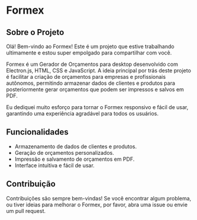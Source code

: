 # Formex

## Sobre o Projeto

Olá! Bem-vindo ao Formex! Este é um projeto que estive trabalhando ultimamente e estou super empolgado para compartilhar com você.

Formex é um Gerador de Orçamentos para desktop desenvolvido com Electron.js, HTML, CSS e JavaScript. A ideia principal por trás deste projeto é facilitar a criação de orçamentos para empresas e profissionais autônomos, permitindo armazenar dados de clientes e produtos para posteriormente gerar orçamentos que podem ser impressos e salvos em PDF.

Eu dediquei muito esforço para tornar o Formex responsivo e fácil de usar, garantindo uma experiência agradável para todos os usuários.

## Funcionalidades

- Armazenamento de dados de clientes e produtos.
- Geração de orçamentos personalizados.
- Impressão e salvamento de orçamentos em PDF.
- Interface intuitiva e fácil de usar.

## Contribuição

Contribuições são sempre bem-vindas! Se você encontrar algum problema, ou tiver ideias para melhorar o Formex, por favor, abra uma issue ou envie um pull request.
